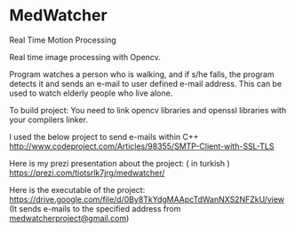 # MedWatcher
Real Time Motion Processing

Real time image processing with Opencv. 

Program watches a person who is walking, and if s/he falls, the program detects it and sends an e-mail
to user defined e-mail address. This can be used to watch elderly people who live alone.


To build project:
You need to link opencv libraries and openssl libraries with your compilers linker.

I used the below project to send e-mails within C++
http://www.codeproject.com/Articles/98355/SMTP-Client-with-SSL-TLS

Here is my prezi presentation about the project: ( in turkish )
https://prezi.com/tiotsrlk7jrg/medwatcher/

Here is the executable of the project:
https://drive.google.com/file/d/0By8TkYdgMAApcTdWanNXS2NFZkU/view
  (It sends e-mails to the specified address from medwatcherproject@gmail.com)
